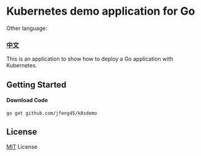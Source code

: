 # Kubernetes demo application for Go

Other language: 
### **[中文](README.zh.md)**
 
This is an application to show how to deploy a Go application with Kubernetes. 

## Getting Started

#### Download Code

```
go get github.com/jfeng45/k8sdemo
```

## License

[MIT](LICENSE.txt) License


